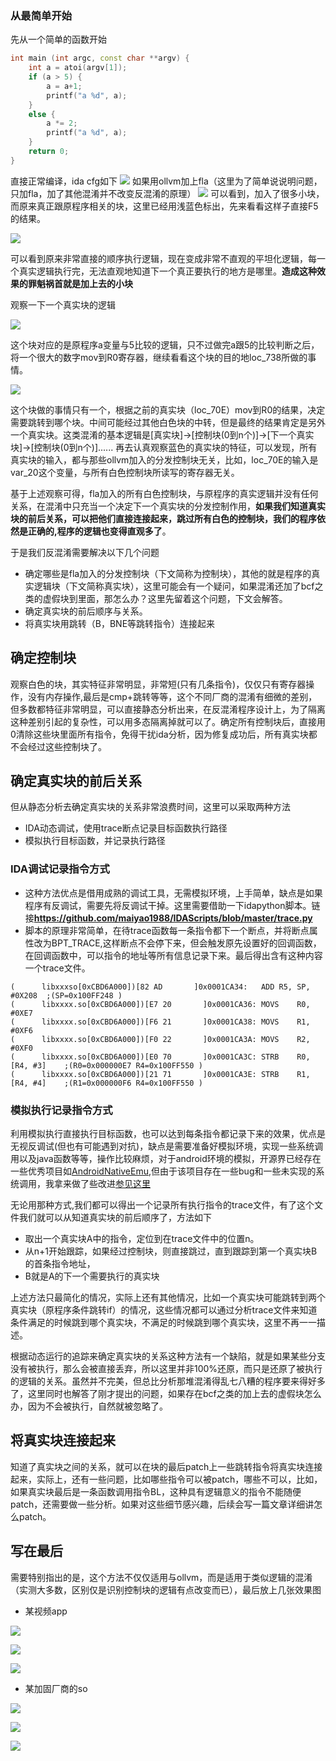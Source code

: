 ### 从最简单开始
先从一个简单的函数开始
```c++
int main (int argc, const char **argv) {
    int a = atoi(argv[1]);
    if (a > 5) {
        a = a+1;
        printf("a %d", a);
    }
    else {
        a *= 2;
        printf("a %d", a);
    }
	return 0;
}
```

直接正常编译，ida cfg如下
![](./normal.png)
如果用ollvm加上fla（这里为了简单说说明问题，只加fla，加了其他混淆并不改变反混淆的原理）
![](./fla.png)
可以看到，加入了很多小块，而原来真正跟原程序相关的块，这里已经用浅蓝色标出，先来看看这样子直接F5的结果。

![](./fla-f5.png)

可以看到原来非常直接的顺序执行逻辑，现在变成非常不直观的平坦化逻辑，每一个真实逻辑执行完，无法直观地知道下一个真正要执行的地方是哪里。**造成这种效果的罪魁祸首就是加上去的小块**

观察一下一个真实块的逻辑

![](./lb.png)

这个块对应的是原程序a变量与5比较的逻辑，只不过做完a跟5的比较判断之后，将一个很大的数字mov到R0寄存器，继续看看这个块的目的地loc_738所做的事情。

![](./cb.png)

这个块做的事情只有一个，根据之前的真实块（loc_70E）mov到R0的结果，决定需要跳转到哪个块。中间可能经过其他白色块的中转，但是最终的结果肯定是另外一个真实块。这类混淆的基本逻辑是[真实块]->[控制块(0到n个)]->[下一个真实块]->[控制块(0到n个)]......
再去认真观察蓝色的真实块的特征，可以发现，所有真实块的输入，都与那些ollvm加入的分发控制块无关，比如，loc_70E的输入是var_20这个变量，与所有白色控制块所读写的寄存器无关。

基于上述观察可得，fla加入的所有白色控制块，与原程序的真实逻辑并没有任何关系，在混淆中只充当一个决定下一个真实块的分发控制作用，**如果我们知道真实块的前后关系，可以把他们直接连接起来，跳过所有白色的控制块，我们的程序依然是正确的,程序的逻辑也变得直观多了**。

于是我们反混淆需要解决以下几个问题
 - 确定哪些是fla加入的分发控制块（下文简称为控制块），其他的就是程序的真实逻辑块（下文简称真实块），这里可能会有一个疑问，如果混淆还加了bcf之类的虚假块到里面，那怎么办？这里先留着这个问题，下文会解答。
 - 确定真实块的前后顺序与关系。
 - 将真实块用跳转（B，BNE等跳转指令）连接起来

## 确定控制块
观察白色的块，其实特征非常明显，非常短(只有几条指令)，仅仅只有寄存器操作，没有内存操作,最后是cmp+跳转等等，这个不同厂商的混淆有细微的差别，但多数都特征非常明显，可以直接静态分析出来，在反混淆程序设计上，为了隔离这种差别引起的复杂性，可以用多态隔离掉就可以了。确定所有控制块后，直接用0清除这些块里面所有指令，免得干扰ida分析，因为修复成功后，所有真实块都不会经过这些控制块了。

## 确定真实块的前后关系
但从静态分析去确定真实块的关系非常浪费时间，这里可以采取两种方法
 - IDA动态调试，使用trace断点记录目标函数执行路径
 - 模拟执行目标函数，并记录执行路径

### IDA调试记录指令方式
 - 这种方法优点是借用成熟的调试工具，无需模拟环境，上手简单，缺点是如果程序有反调试，需要先将反调试干掉。这里需要借助一下idapython脚本。链接**https://github.com/maiyao1988/IDAScripts/blob/master/trace.py**
 - 脚本的原理非常简单，在待trace函数每一条指令都下一个断点，并将断点属性改为BPT_TRACE,这样断点不会停下来，但会触发原先设置好的回调函数，在回调函数中，可以指令的地址等所有信息记录下来。最后得出含有这种内容一个trace文件。
 ```
(      libxxxso[0xCBD6A000])[82 AD       ]0x0001CA34:	ADD	R5, SP, #0X208	;(SP=0x100FF248 )
(      libxxxx.so[0xCBD6A000])[E7 20       ]0x0001CA36:	MOVS	R0, #0XE7
(      libxxxx.so[0xCBD6A000])[F6 21       ]0x0001CA38:	MOVS	R1, #0XF6
(      libxxxx.so[0xCBD6A000])[F0 22       ]0x0001CA3A:	MOVS	R2, #0XF0
(      libxxxx.so[0xCBD6A000])[E0 70       ]0x0001CA3C:	STRB	R0, [R4, #3]	;(R0=0x000000E7 R4=0x100FF550 )
(      libxxxx.so[0xCBD6A000])[21 71       ]0x0001CA3E:	STRB	R1, [R4, #4]	;(R1=0x000000F6 R4=0x100FF550 )
```
   
### 模拟执行记录指令方式
利用模拟执行直接执行目标函数，也可以达到每条指令都记录下来的效果，优点是无视反调试(但也有可能遇到对抗)，缺点是需要准备好模拟环境，实现一些系统调用以及java函数等等，操作比较麻烦，对于android环境的模拟，开源界已经存在一些优秀项目如[AndroidNativeEmu](https://github.com/AeonLucid/AndroidNativeEmu),但由于该项目存在一些bug和一些未实现的系统调用，我拿来做了些改进[参见这里](https://github.com/maiyao1988/ExAndroidNativeEmu)

无论用那种方式,我们都可以得出一个记录所有执行指令的trace文件，有了这个文件我们就可以从知道真实块的前后顺序了，方法如下
 - 取出一个真实块A中的指令，定位到在trace文件中的位置n。
 - 从n+1开始跟踪，如果经过控制块，则直接跳过，直到跟踪到第一个真实块B的首条指令地址，
 - B就是A的下一个需要执行的真实块

上述方法只最简化的情况，实际上还有其他情况，比如一个真实块可能跳转到两个真实块（原程序条件跳转if）的情况，这些情况都可以通过分析trace文件来知道条件满足的时候跳到哪个真实块，不满足的时候跳到哪个真实块，这里不再一一描述。


根据动态运行的追踪来确定真实块的关系这种方法有一个缺陷，就是如果某些分支没有被执行，那么会被直接丢弃，所以这里并非100%还原，而只是还原了被执行的逻辑的关系。虽然并不完美，但总比分析那堆混淆得乱七八糟的程序要来得好多了，这里同时也解答了刚才提出的问题，如果存在bcf之类的加上去的虚假块怎么办，因为不会被执行，自然就被忽略了。

## 将真实块连接起来
知道了真实块之间的关系，就可以在块的最后patch上一些跳转指令将真实块连接起来，实际上，还有一些问题，比如哪些指令可以被patch，哪些不可以，比如，如果真实块最后是一条函数调用指令BL，这种具有逻辑意义的指令不能随便patch，还需要做一些分析。如果对这些细节感兴趣，后续会写一篇文章详细讲怎么patch。

## 写在最后
需要特别指出的是，这个方法不仅仅适用与ollvm，而是适用于类似逻辑的混淆（实测大多数，区别仅是识别控制块的逻辑有点改变而已），最后放上几张效果图
 * 某视频app
 
 ![](./cms_before.png)
 
 ![](./cms_after.png)
 
 ![](./cms_after_f5.png)
 
 * 某加固厂商的so
 
 ![](./bb_before.png)
 
 ![](./bb_after.png)
 
 ![](./bb_after_f5.png)



